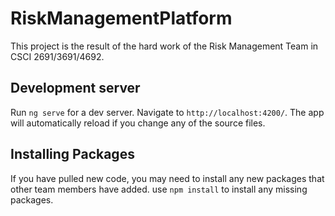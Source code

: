 # RiskManagementPlatform

This project is the result of the hard work of the Risk Management Team in CSCI 2691/3691/4692.

## Development server

Run `ng serve` for a dev server. Navigate to `http://localhost:4200/`. The app will automatically reload if you change any of the source files.

## Installing Packages

If you have pulled new code, you may need to install any new packages that other team members have added. use `npm install` to install any missing packages.


